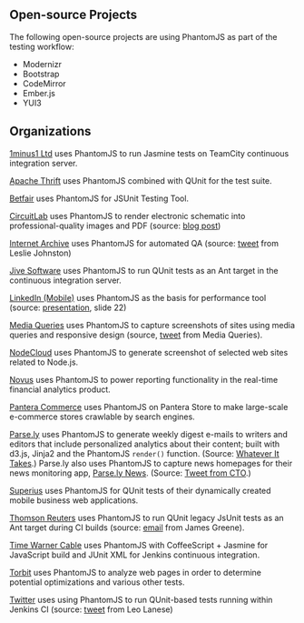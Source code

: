 ## Open-source Projects

The following open-source projects are using PhantomJS as part of the testing workflow:

* Modernizr
* Bootstrap
* CodeMirror
* Ember.js
* YUI3

## Organizations

[1minus1 Ltd](http://1minus1.com) uses PhantomJS to run Jasmine tests on TeamCity continuous integration server.

[Apache Thrift](http://thrift.apache.org) uses PhantomJS combined with QUnit for the test suite.

[Betfair](http://betfair.com) uses PhantomJS for JSUnit Testing Tool.

[CircuitLab](http://circuitlab.com) uses PhantomJS to render electronic schematic into professional-quality images and PDF (source: [blog post](https://www.circuitlab.com/blog/2012/06/20/rendering-16_000-schematics-in-the-cloud-with-rabbitmq-and/))

[Internet Archive](http://archive.org) uses PhantomJS for automated QA (source: [tweet](https://twitter.com/lljohnston/status/197691434990698496) from Leslie Johnston)

[Jive Software](http://www.jivesoftware.com/) uses PhantomJS to run QUnit tests as an Ant target in the continuous integration server.

[LinkedIn (Mobile)](http://linkedin.com) uses PhantomJS as the basis for performance tool (source: [presentation](http://www.slideshare.net/phegaro/linkedin-mobile-how-do-we-do-it), slide 22)

[Media Queries](http://mediaqueri.es) uses PhantomJS to capture screenshots of sites using media queries and responsive design (source, [tweet](https://twitter.com/mediaqueries/status/202650584887730177) from Media Queries).

[NodeCloud](http://www.nodecloud.org) uses PhantomJS to generate screenshot of selected web sites related to Node.js.

[Novus](http://www.novus.com) uses PhantomJS to power reporting functionality in the real-time financial analytics product.

[Pantera Commerce](http://www.panteracom.com) uses PhantomJS on Pantera Store to make large-scale e-commerce stores crawlable by search engines.

[Parse.ly](http://parse.ly) uses PhantomJS to generate weekly digest e-mails to writers and editors that include personalized analytics about their content; built with d3.js, Jinja2 and the PhantomJS ``render()`` function. (Source: [Whatever It Takes](http://blog.parsely.com/post/34241210620/whatever-it-takes).) Parse.ly also uses PhantomJS to capture news homepages for their news monitoring app, [Parse.ly News](http://news.parsely.com). (Source: [Tweet from CTO](https://twitter.com/amontalenti/status/264388620176211968).)

[Superius](http://www.superius.hr) uses PhantomJS for QUnit tests of their dynamically created mobile business web applications.

[Thomson Reuters](http://thomsonreuters.com) uses PhantomJS to run QUnit legacy JsUnit tests as an Ant target during CI builds (source: [email](https://groups.google.com/d/topic/phantomjs/tJhjQFZJAs4/discussion) from James Greene).

[Time Warner Cable](http://www.timewarnercable.com) uses PhantomJS with CoffeeScript + Jasmine for JavaScript build and JUnit XML for Jenkins continuous integration.

[Torbit](http://torbit.com) uses PhantomJS to analyze web pages in order to determine potential optimizations and various other tests.

[Twitter](http://twitter.com) uses using PhantomJS to run QUnit-based tests running within Jenkins CI (source: [tweet](https://twitter.com/leolaneseltd/status/197766152745787392) from Leo Lanese)